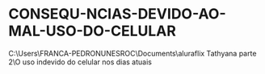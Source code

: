 # CONSEQU-NCIAS-DEVIDO-AO-MAL-USO-DO-CELULAR
C:\Users\FRANCA-PEDRONUNESROC\Documents\aluraflix Tathyana parte 2\O uso indevido do celular nos dias atuais
